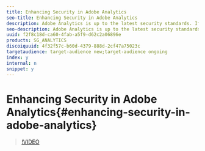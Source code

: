 ```yaml
---
title: Enhancing Security in Adobe Analytics
seo-title: Enhancing Security in Adobe Analytics
description: Adobe Analytics is up to the latest security standards. If your organization wants to extend that security with things like strong passwords and IP login restrictions, this video will show you how.
seo-description: Adobe Analytics is up to the latest security standards. If your organization wants to extend that security with things like strong passwords and IP login restrictions, this video will show you how.
uuid: f2f8c18d-ca60-4fab-a5f9-d62c2a06896e
products: SG_ANALYTICS
discoiquuid: 4f32f57c-b60d-4379-888d-2cf47a75023c
targetaudience: target-audience new;target-audience ongoing
index: y
internal: n
snippet: y
---
```


# Enhancing Security in Adobe Analytics{#enhancing-security-in-adobe-analytics}

>[!VIDEO](https://video.tv.adobe.com/v/25458/?quality=12)

